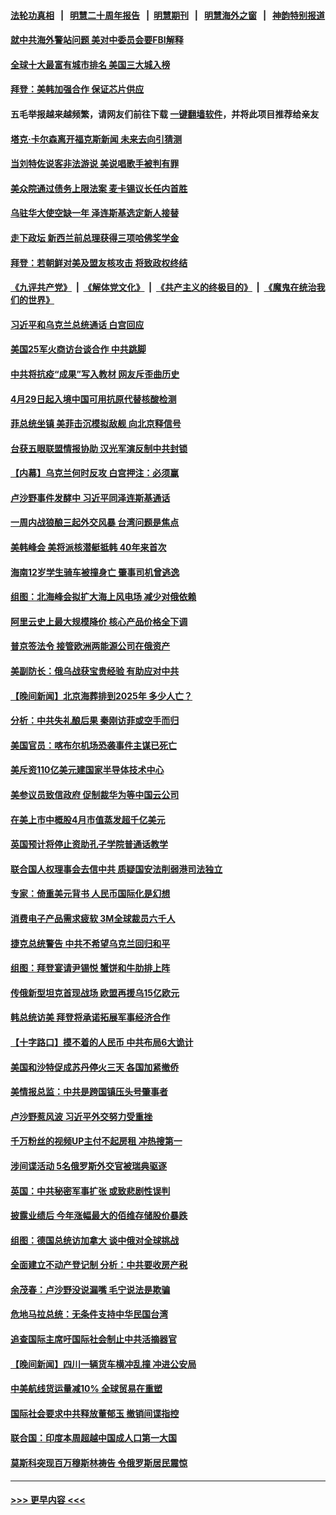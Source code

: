 #### [法轮功真相](https://github.com/gfw-breaker/truth/blob/master/README.md?t=0) &nbsp;&nbsp;|&nbsp;&nbsp; [明慧二十周年报告](https://github.com/gfw-breaker/mh-reports/blob/master/README.md?t=0) &nbsp;&nbsp;|&nbsp;&nbsp;[明慧期刊](https://github.com/gfw-breaker/mh-qikan) &nbsp;&nbsp;|&nbsp;&nbsp; [明慧海外之窗](https://github.com/gfw-breaker/mh-news/blob/master/README.md?t=0) &nbsp;&nbsp;|&nbsp;&nbsp; [神韵特别报道](https://github.com/gfw-breaker/mh-news/blob/master/shenyun.md?t=0)
#### [就中共海外警站问题 美对中委员会要FBI解释](../pages/nsc418/n13982516.md?t=04271543) 
#### [全球十大最富有城市排名 美国三大城入榜](../pages/nsc418/n13982448.md?t=04271543) 
#### [拜登：美韩加强合作 保证芯片供应](../pages/nsc418/n13982381.md?t=04271543) 
#### 五毛举报越来越频繁，请网友们前往下载 [一键翻墙软件](https://github.com/gfw-breaker/ssr-accounts)，并将此项目推荐给亲友
#### [塔克‧卡尔森离开福克斯新闻 未来去向引猜测](../pages/nsc418/n13982319.md?t=04271543) 
#### [当刘特佐说客非法游说 美说唱歌手被判有罪](../pages/nsc418/n13982393.md?t=04271543) 
#### [美众院通过债务上限法案 麦卡锡议长任内首胜](../pages/nsc418/n13982248.md?t=04271543) 
#### [乌驻华大使空缺一年 泽连斯基选定新人接替](../pages/nsc418/n13982338.md?t=04271543) 
#### [走下政坛 新西兰前总理获得三项哈佛奖学金](../pages/nsc418/n13982314.md?t=04271543) 
#### [拜登：若朝鲜对美及盟友核攻击 将致政权终结](../pages/nsc418/n13982331.md?t=04271543) 
#### [《九评共产党》](https://github.com/begood0513/9ping.md/blob/master/README.md) &nbsp;|&nbsp; [《解体党文化》](../../../../jtdwh.md/blob/master/README.md)  &nbsp;|&nbsp; [《共产主义的终极目的》](../../../../gczydzjmd.md/blob/master/README.md) &nbsp;|&nbsp; [《魔鬼在统治我们的世界》](../../../../mgztzwmdsj.md/blob/master/README.md) 
#### [习近平和乌克兰总统通话 白宫回应](../pages/nsc418/n13982305.md?t=04271543) 
#### [美国25军火商访台谈合作 中共跳脚](../pages/nsc418/n13982272.md?t=04271543) 
#### [中共将抗疫“成果”写入教材 网友斥歪曲历史](../pages/nsc418/n13982212.md?t=04271543) 
#### [4月29日起入境中国可用抗原代替核酸检测](../pages/nsc418/n13982286.md?t=04271543) 
#### [菲总统坐镇 美菲击沉模拟敌舰 向北京释信号](../pages/nsc418/n13982257.md?t=04271543) 
#### [台获五眼联盟情报协助 汉光军演反制中共封锁](../pages/nsc418/n13982177.md?t=04271543) 
#### [【内幕】乌克兰何时反攻 白宫押注：必须赢](../pages/nsc418/n13981505.md?t=04271543) 
#### [卢沙野事件发酵中 习近平同泽连斯基通话](../pages/nsc418/n13982148.md?t=04271543) 
#### [一周内战狼酿三起外交风暴 台湾问题是焦点](../pages/nsc418/n13981945.md?t=04271543) 
#### [美韩峰会 美将派核潜艇抵韩 40年来首次](../pages/nsc418/n13982194.md?t=04271543) 
#### [海南12岁学生骑车被撞身亡 肇事司机曾逃逸](../pages/nsc418/n13981973.md?t=04271543) 
#### [组图：北海峰会拟扩大海上风电场 减少对俄依赖](../pages/nsc418/n13981986.md?t=04271543) 
#### [阿里云史上最大规模降价 核心产品价格全下调](../pages/nsc418/n13982054.md?t=04271543) 
#### [普京签法令 接管欧洲两能源公司在俄资产](../pages/nsc418/n13982081.md?t=04271543) 
#### [美副防长：俄乌战获宝贵经验 有助应对中共](../pages/nsc418/n13981967.md?t=04271543) 
#### [【晚间新闻】北京海葬排到2025年 多少人亡？](../pages/nsc418/n13981964.md?t=04271543) 
#### [分析：中共失礼酿后果 秦刚访菲或空手而归](../pages/nsc418/n13981494.md?t=04271543) 
#### [美国官员：喀布尔机场恐袭事件主谋已死亡](../pages/nsc418/n13981940.md?t=04271543) 
#### [美斥资110亿美元建国家半导体技术中心](../pages/nsc418/n13981816.md?t=04271543) 
#### [美参议员致信政府 促制裁华为等中国云公司](../pages/nsc418/n13981723.md?t=04271543) 
#### [在美上市中概股4月市值蒸发超千亿美元](../pages/nsc418/n13981756.md?t=04271543) 
#### [英国预计将停止资助孔子学院普通话教学](../pages/nsc418/n13981586.md?t=04271543) 
#### [联合国人权理事会去信中共 质疑国安法削弱港司法独立](../pages/nsc418/n13981748.md?t=04271543) 
#### [专家：倚重美元背书 人民币国际化是幻想](../pages/nsc418/n13981559.md?t=04271543) 
#### [消费电子产品需求疲软 3M全球裁员六千人](../pages/nsc418/n13981561.md?t=04271543) 
#### [捷克总统警告 中共不希望乌克兰回归和平](../pages/nsc418/n13981615.md?t=04271543) 
#### [组图：拜登宴请尹锡悦 蟹饼和牛肋排上阵](../pages/nsc418/n13981594.md?t=04271543) 
#### [传俄新型坦克首现战场 欧盟再援乌15亿欧元](../pages/nsc418/n13981474.md?t=04271543) 
#### [韩总统访美 拜登将承诺拓展军事经济合作](../pages/nsc418/n13981581.md?t=04271543) 
#### [【十字路口】摸不着的人民币 中共布局6大诡计](../pages/nsc418/n13981444.md?t=04271543) 
#### [美国和沙特促成苏丹停火三天 各国加紧撤侨](../pages/nsc418/n13981498.md?t=04271543) 
#### [美情报总监：中共是跨国镇压头号肇事者](../pages/nsc418/n13981457.md?t=04271543) 
#### [卢沙野惹风波 习近平外交努力受重挫](../pages/nsc418/n13981544.md?t=04271543) 
#### [千万粉丝的视频UP主付不起房租 冲热搜第一](../pages/nsc418/n13981275.md?t=04271543) 
#### [涉间谍活动 5名俄罗斯外交官被瑞典驱逐](../pages/nsc418/n13981484.md?t=04271543) 
#### [英国：中共秘密军事扩张 或致悲剧性误判](../pages/nsc418/n13981493.md?t=04271543) 
#### [披露业绩后 今年涨幅最大的佰维存储股价暴跌](../pages/nsc418/n13981274.md?t=04271543) 
#### [组图：德国总统访加拿大 谈中俄对全球挑战](../pages/nsc418/n13981231.md?t=04271543) 
#### [全面建立不动产登记制 分析：中共要收房产税](../pages/nsc418/n13980741.md?t=04271543) 
#### [余茂春：卢沙野没说漏嘴 毛宁说法是欺骗](../pages/nsc418/n13981138.md?t=04271543) 
#### [危地马拉总统：无条件支持中华民国台湾](../pages/nsc418/n13981260.md?t=04271543) 
#### [追查国际主席吁国际社会制止中共活摘器官](../pages/nsc418/n13980593.md?t=04271543) 
#### [【晚间新闻】四川一辆货车横冲乱撞 冲进公安局](../pages/nsc418/n13981247.md?t=04271543) 
#### [中美航线货运量减10% 全球贸易在重塑](../pages/nsc418/n13981192.md?t=04271543) 
#### [国际社会要求中共释放董郁玉 撤销间谍指控](../pages/nsc418/n13981116.md?t=04271543) 
#### [联合国：印度本周超越中国成人口第一大国](../pages/nsc418/n13981087.md?t=04271543) 
#### [莫斯科突现百万穆斯林祷告 令俄罗斯居民震惊](../pages/nsc418/n13980896.md?t=04271543) 

----
#### [ >>> 更早内容 <<< ](../indexes/nsc418-earlier.md)
